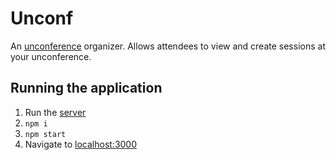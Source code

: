 # Unconf
An [unconference](https://en.wikipedia.org/wiki/Unconference) organizer.  Allows attendees to view and create sessions at your unconference.

## Running the application
1. Run the [server](https://github.com/Harlantr/unconf-server)
1. `npm i`
1. `npm start`
1. Navigate to [localhost:3000](http://localhost:3000)
